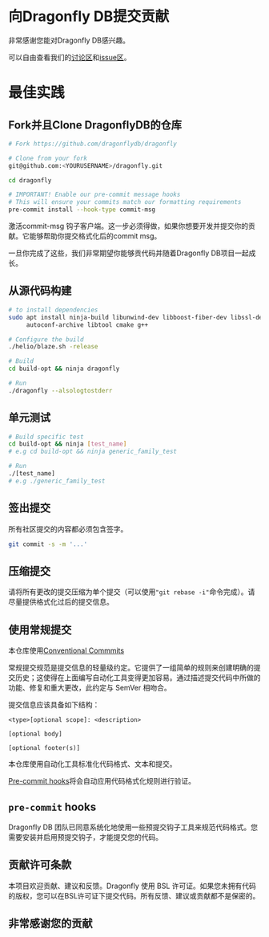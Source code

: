 # 向Dragonfly DB提交贡献

非常感谢您能对Dragonfly DB感兴趣。

可以自由查看我们的[讨论区](https://github.com/dragonflydb/dragonfly/discussions)和[issue区](https://github.com/dragonflydb/dragonfly/issues)。

# 最佳实践

## Fork并且Clone DragonflyDB的仓库

```Bash
# Fork https://github.com/dragonflydb/dragonfly

# Clone from your fork
git@github.com:<YOURUSERNAME>/dragonfly.git

cd dragonfly

# IMPORTANT! Enable our pre-commit message hooks
# This will ensure your commits match our formatting requirements
pre-commit install --hook-type commit-msg
```

激活commit-msg 钩子客户端。这一步必须得做，如果你想要开发并提交你的贡献。它能够帮助你提交格式化后的commit msg。

一旦你完成了这些，我们非常期望你能够贡代码并随着Dragonfly DB项目一起成长。

## 从源代码构建

```Bash
# to install dependencies
sudo apt install ninja-build libunwind-dev libboost-fiber-dev libssl-dev \
     autoconf-archive libtool cmake g++

# Configure the build
./helio/blaze.sh -release

# Build
cd build-opt && ninja dragonfly

# Run
./dragonfly --alsologtostderr
```

## 单元测试

```Bash
# Build specific test
cd build-opt && ninja [test_name]
# e.g cd build-opt && ninja generic_family_test 

# Run
./[test_name]
# e.g ./generic_family_test
```

## 签出提交

所有社区提交的内容都必须包含签字。

```Bash
git commit -s -m '...'
```

## 压缩提交

请将所有更改的提交压缩为单个提交（可以使用`"git rebase -i"`命令完成）。请尽量提供格式化过后的提交信息。

## 使用常规提交

本仓库使用[Conventional Commmits](https://www.conventionalcommits.org/en/v1.0.0/)

常规提交规范是提交信息的轻量级约定。它提供了一组简单的规则来创建明确的提交历史；这使得在上面编写自动化工具变得更加容易。通过描述提交代码中所做的功能、修复和重大更改，此约定与 SemVer 相吻合。

提交信息应该具备如下结构：

```text
<type>[optional scope]: <description>

[optional body]

[optional footer(s)]
```

本仓库使用自动化工具标准化代码格式、文本和提交。

[Pre-commit hooks](https://github.com/dragonflydb/dragonfly/blob/main/CONTRIBUTING.md#pre-commit-hooks)将会自动应用代码格式化规则进行验证。

## `pre-commit` hooks

Dragonfly DB 团队已同意系统化地使用一些预提交钩子工具来规范代码格式。您需要安装并启用预提交钩子，才能提交您的代码。

## 贡献许可条款

本项目欢迎贡献、建议和反馈。Dragonfly 使用 BSL 许可证。如果您未拥有代码的版权，您可以在BSL许可证下提交代码。所有反馈、建议或贡献都不是保密的。

## 非常感谢您的贡献